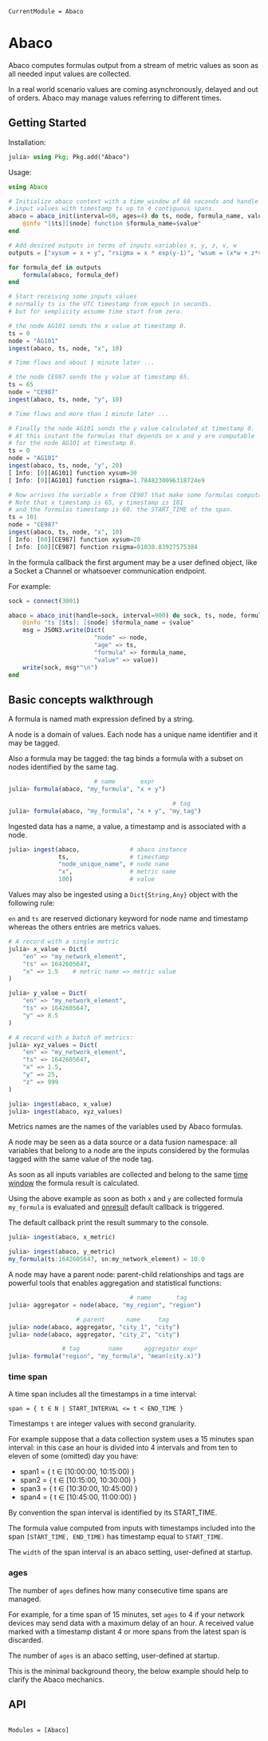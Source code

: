 ```@meta
CurrentModule = Abaco
```

# Abaco

Abaco computes formulas output from a stream of metric values as soon as all needed input values are collected.

In a real world scenario values are coming asynchronously, delayed and out of orders. Abaco may manage values referring to different times.

## Getting Started

Installation:

```julia
julia> using Pkg; Pkg.add("Abaco")    
```

Usage:

```julia
using Abaco

# Initialize abaco context with a time_window of 60 seconds and handle
# input values with timestamp ts up to 4 contiguous spans.
abaco = abaco_init(interval=60, ages=4) do ts, node, formula_name, value, inputs
    @info "[$ts][$node] function $formula_name=$value"
end

# Add desired outputs in terms of inputs variables x, y, z, v, w
outputs = ["xysum = x + y", "rsigma = x * exp(y-1)", "wsum = (x*w + z*v)"]

for formula_def in outputs
    formula(abaco, formula_def)
end

# Start receiving some inputs values
# normally ts is the UTC timestamp from epoch in seconds.
# but for semplicity assume time start from zero.

# the node AG101 sends the x value at timestamp 0.
ts = 0
node = "AG101"
ingest(abaco, ts, node, "x", 10)

# Time flows and about 1 minute later ...

# the node CE987 sends the y value at timestamp 65.
ts = 65
node = "CE987"
ingest(abaco, ts, node, "y", 10)

# Time flows and more than 1 minute later ...

# Finally the node AG101 sends the y value calculated at timestamp 0.
# At this instant the formulas that depends on x and y are computable
# for the node AG101 at timestamp 0.
ts = 0
node = "AG101"
ingest(abaco, ts, node, "y", 20)
[ Info: [0][AG101] function xysum=30
[ Info: [0][AG101] function rsigma=1.7848230096318724e9

# Now arrives the variable x from CE987 that make some formulas computables.
# Note that x timestamp is 65, y timestamp is 101
# and the formulas timestamp is 60: the START_TIME of the span. 
ts = 101
node = "CE987"
ingest(abaco, ts, node, "x", 10)
[ Info: [60][CE987] function xysum=20
[ Info: [60][CE987] function rsigma=81030.83927575384

```

In the formula callback the first argument may be a user defined object, like a Socket a Channel or whatsoever communication endpoint.

For example:

```julia
sock = connect(3001)

abaco = abaco_init(handle=sock, interval=900) do sock, ts, node, formula_name, value, inputs
    @info "ts [$ts]: [$node] $formula_name = $value"
    msg = JSON3.write(Dict(
                        "node" => node,
                        "age" => ts, 
                        "formula" => formula_name,
                        "value" => value))
    write(sock, msg*"\n")
end
```

## Basic concepts walkthrough

A formula is named math expression defined by a string.

A node is a domain of values. Each node has a unique name identifier and it may be tagged.

Also a formula may be tagged: the tag binds a formula with a subset on nodes identified by the same tag.

```julia
                        # name       expr
julia> formula(abaco, "my_formula", "x + y")

                                              # tag
julia> formula(abaco, "my_formula", "x + y", "my_tag")
```

Ingested data has a name, a value, a timestamp and is associated with a node.

```julia
julia> ingest(abaco,              # abaco instance
              ts,                 # timestamp 
              "node_unique_name", # node name
              "x",                # metric name
              100)                # value
```


Values may also be ingested using a `Dict{String,Any}` object with the following rule:

`en` and `ts` are reserved dictionary keyword for node name and timestamp whereas the others entries are metrics values.

```julia
# A record with a single metric
julia> x_value = Dict(
    "en" => "my_network_element",
    "ts" => 1642605647,
    "x" => 1.5    # metric name => metric value
)

julia> y_value = Dict(
    "en" => "my_network_element",
    "ts" => 1642605647,
    "y" => 8.5
)

# A record with a batch of metrics:
julia> xyz_values = Dict(
    "en" => "my_network_element",
    "ts" => 1642605647,
    "x" => 1.5,
    "y" => 25,
    "z" => 999
)

julia> ingest(abaco, x_value)
julia> ingest(abaco, xyz_values)
```
Metrics names are the names of the variables used by Abaco formulas.

A node may be seen as a data source or a data fusion namespace: all variables that belong to a node are the inputs considered by the formulas tagged with the same value of the node tag.

As soon as all inputs variables are collected and belong to the same [time window](#time-window) the formula result is calculated.

Using the above example as soon as both `x` and `y` are collected formula `my_formula` is evaluated and [onresult](#Abaco.abaco_init-Tuple{Any}) default callback is triggered.

The default callback print the result summary to the console.

```julia
julia> ingest(abaco, x_metric)

julia> ingest(abaco, y_metric)
my_formula(ts:1642605647, sn:my_network_element) = 10.0
```

A node may have a parent node: parent-child relationships and tags are powerful tools that enables aggregation and statistical functions:

```julia
                                  # name       tag
julia> aggregator = node(abaco, "my_region", "region")

                   # parent      name     tag
julia> node(abaco, aggregator, "city_1", "city")
julia> node(abaco, aggregator, "city_2", "city")

               # tag        name      aggregator expr
julia> formula("region", "my_formula", "mean(city.x)")
```

### time span

A time span includes all the timestamps in a time interval:

```span = { t ∈ N | START_INTERVAL <= t < END_TIME }```

Timestamps `t` are integer values with second granularity. 

For example suppose that a data collection system uses a 15 minutes span interval:
in this case an hour is divided into 4 intervals and from ten to eleven of some (omitted) day you have:

* span1 =  { t ∈ [10:00:00, 10:15:00) }
* span2 =  { t ∈ [10:15:00, 10:30:00) }
* span3 =  { t ∈ [10:30:00, 10:45:00) }
* span4 =  { t ∈ [10:45:00, 11:00:00) }

By convention the span interval is identified by its START_TIME.

The formula value computed from inputs with timestamps included into the span `[START_TIME, END_TIME)` has timestamp equal to `START_TIME`.

The `width` of the span interval is an abaco setting, user-defined at startup.

### ages

The number of `ages` defines how many consecutive time spans are managed.

For example, for a time span of 15 minutes, set `ages` to 4 if your network devices may send data with a maximum delay of an hour. A received value marked with a timestamp distant 4 or more spans from the latest span is discarded.

The number of `ages` is an abaco setting, user-defined at startup.

This is the minimal background theory, the below example should help to clarify the Abaco mechanics.

## API

```@index
```

```@autodocs
Modules = [Abaco]
```
